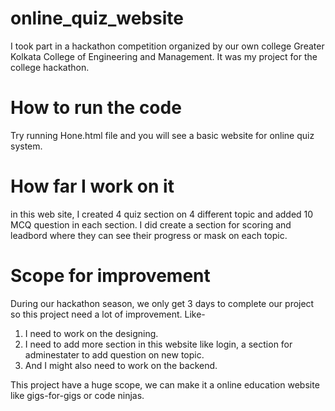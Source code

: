 # online_quiz_website
I took part in a hackathon competition organized by our own college Greater Kolkata College of Engineering and Management.  It was my project for the college hackathon.

# How to run the code
Try running Hone.html file and you will see a basic website for online quiz system.

# How far I work on it 
in this web site, I created 4 quiz section on 4 different topic and added 10 MCQ question in each section. I did create a section for scoring and leadbord where they can see their progress or mask on each topic.

# Scope for improvement
During our hackathon season, we only get 3 days to complete our project so this project need a lot of improvement. Like-
1. I need to work on the designing.
2. I need to add more section in this website like login, a section for adminestater to add question on new topic.
3. And I might also need to work on the backend.

This project have a huge scope, we can make it a online education website like gigs-for-gigs or code ninjas.